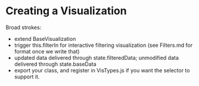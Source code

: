 # Creating a Visualization

Broad strokes:
* extend BaseVisualization
* trigger this.filterIn for interactive filtering visualization (see Filters.md for format once we write that)
* updated data delivered through state.filteredData; unmodified data delivered through state.baseData
* export your class, and register in VisTypes.js if you want the selector to support it.
